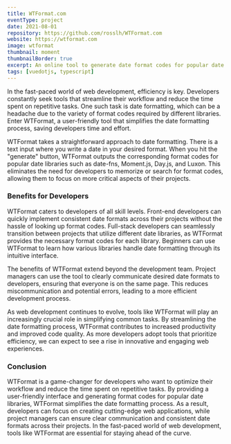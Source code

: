 ```yaml
---
title: WTFormat.com
eventType: project
date: 2021-08-01
repository: https://github.com/rosslh/WTFormat.com
website: https://wtformat.com
image: wtformat
thumbnail: moment
thumbnailBorder: true
excerpt: An online tool to generate date format codes for popular date formatting libraries, including date-fns, Moment.js, Day.js, and Luxon.
tags: [vuedotjs, typescript]
---
```


In the fast-paced world of web development, efficiency is key. Developers constantly seek tools that streamline their workflow and reduce the time spent on repetitive tasks. One such task is date formatting, which can be a headache due to the variety of format codes required by different libraries. Enter WTFormat, a user-friendly tool that simplifies the date formatting process, saving developers time and effort.

WTFormat takes a straightforward approach to date formatting. There is a text input where you write a date in your desired format. When you hit the "generate" button, WTFormat outputs the corresponding format codes for popular date libraries such as date-fns, Moment.js, Day.js, and Luxon. This eliminates the need for developers to memorize or search for format codes, allowing them to focus on more critical aspects of their projects.

### Benefits for Developers

WTFormat caters to developers of all skill levels. Front-end developers can quickly implement consistent date formats across their projects without the hassle of looking up format codes. Full-stack developers can seamlessly transition between projects that utilize different date libraries, as WTFormat provides the necessary format codes for each library. Beginners can use WTFormat to learn how various libraries handle date formatting through its intuitive interface.

The benefits of WTFormat extend beyond the development team. Project managers can use the tool to clearly communicate desired date formats to developers, ensuring that everyone is on the same page. This reduces miscommunication and potential errors, leading to a more efficient development process.

As web development continues to evolve, tools like WTFormat will play an increasingly crucial role in simplifying common tasks. By streamlining the date formatting process, WTFormat contributes to increased productivity and improved code quality. As more developers adopt tools that prioritize efficiency, we can expect to see a rise in innovative and engaging web experiences.

### Conclusion

WTFormat is a game-changer for developers who want to optimize their workflow and reduce the time spent on repetitive tasks. By providing a user-friendly interface and generating format codes for popular date libraries, WTFormat simplifies the date formatting process. As a result, developers can focus on creating cutting-edge web applications, while project managers can ensure clear communication and consistent date formats across their projects. In the fast-paced world of web development, tools like WTFormat are essential for staying ahead of the curve.
